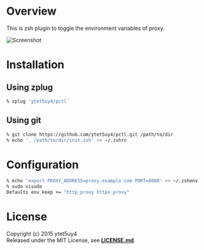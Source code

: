 # Overview
This is zsh plugin to toggle the environment variables of proxy.

![Screenshot]

# Installation
## Using zplug
```zsh
% zplug 'ytet5uy4/pctl'
```

## Using git
```zsh
% git clone https://github.com/ytet5uy4/pctl.git /path/to/dir
% echo '. /path/to/dir/init.zsh' >> ~/.zshrc
```

# Configuration
```zsh
% echo 'export PROXY_ADDRESS=proxy.example.com PORT=8080' >> ~/.zshenv
% sudo visudo
Defaults env_keep += "http_proxy https_proxy"
```

# License
Copyright (c) 2015 ytet5uy4  
Released under the MIT License, see **[LICENSE.md]**.

[Screenshot]: https://raw.githubusercontent.com/wiki/ytet5uy4/pctl/screenshot.png
[LICENSE.md]: //github.com/ytet5uy4/pctl/blob/master/LICENSE.md
